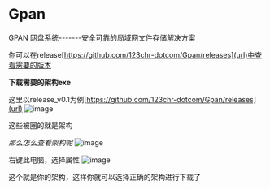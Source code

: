 # Gpan
GPAN 网盘系统-------安全可靠的局域网文件存储解决方案

你可以在release[https://github.com/123chr-dotcom/Gpan/releases](url)中查看需要的版本

**下载需要的架构exe**

这里以release_v0.1为例[https://github.com/123chr-dotcom/Gpan/releases](url)
![image](https://github.com/user-attachments/assets/c8e7e8ad-45e4-440e-8184-69c9508812a1)

这些被圈的就是架构

_那么怎么查看架构呢_
![image](https://github.com/user-attachments/assets/09bf9a8e-39f1-463c-944c-d2010dc46a2e)

右键此电脑，选择属性
![image](https://github.com/user-attachments/assets/6201b193-f7b4-4789-91c6-88a1c5e79b64)

这个就是你的架构，这样你就可以选择正确的架构进行下载了
